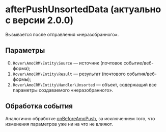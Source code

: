 # afterPushUnsortedData (актуально с версии 2.0.0)
Вызывается после отправления «неразобранного».

## Параметры
0. `Rover\AmoCRM\Entity\Source` — источник (почтовое событие/веб-форма);
1. `Rover\AmoCRM\Entity\Result` — результат (почтового события/веб-формы);
2. `Rover\AmoCRM\Entity\Handler\Unsorted` — объект, содержащий все параметры создаваемого «неразобранного».

## Обработка события
Аналогично обработке [onBeforeAmoPush](./onbeforeamopush.md), за исключением того, что изменения параметров уже ни на что не влияют.